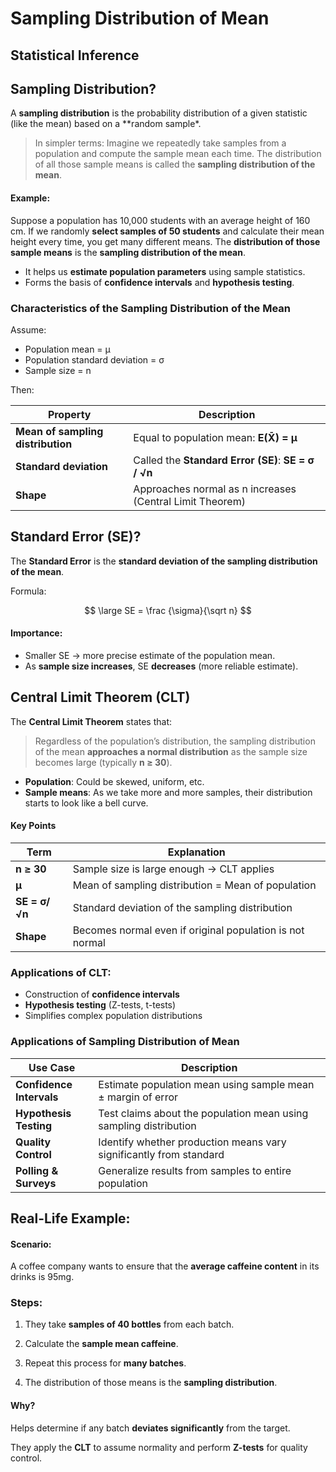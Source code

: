 <script type="text/javascript" async
    src="https://polyfill.io/v3/polyfill.min.js?features=es6">
</script>
<script type="text/javascript" async
    src="https://cdnjs.cloudflare.com/ajax/libs/mathjax/3.2.0/es5/tex-mml-chtml.js">
</script>

# Sampling Distribution of Mean

## Statistical Inference

## Sampling Distribution?

A **sampling distribution** is the probability distribution of a given
statistic (like the mean) based on a \*\*random sample\*.

> In simpler terms: Imagine we repeatedly take samples from a population
> and compute the sample mean each time. The distribution of all those
> sample means is called the **sampling distribution of the mean**.

#### Example:

Suppose a population has 10,000 students with an average height of 160
cm. If we randomly **select samples of 50 students** and calculate their
mean height every time, you get many different means. The **distribution
of those sample means** is the **sampling distribution of the mean**.

-   It helps us **estimate population parameters** using sample
    statistics.
-   Forms the basis of **confidence intervals** and **hypothesis
    testing**.

### Characteristics of the Sampling Distribution of the Mean

Assume:

-   Population mean = μ
-   Population standard deviation = σ
-   Sample size = n

Then:

<table>
<colgroup>
<col style="width: 37%" />
<col style="width: 62%" />
</colgroup>
<thead>
<tr>
<th>Property</th>
<th>Description</th>
</tr>
</thead>
<tbody>
<tr>
<td><strong>Mean of sampling distribution</strong></td>
<td>Equal to population mean: <strong>E(X̄) = μ</strong></td>
</tr>
<tr>
<td><strong>Standard deviation</strong></td>
<td>Called the <strong>Standard Error (SE)</strong>: <strong>SE = σ /
√n</strong></td>
</tr>
<tr>
<td><strong>Shape</strong></td>
<td>Approaches normal as n increases (Central Limit Theorem)</td>
</tr>
</tbody>
</table>

## Standard Error (SE)?

The **Standard Error** is the **standard deviation of the sampling
distribution of the mean**.

Formula:

$$
\large SE = \frac {\sigma}{\sqrt n}
$$

#### Importance:

-   Smaller SE → more precise estimate of the population mean.
-   As **sample size increases**, SE **decreases** (more reliable
    estimate).

## Central Limit Theorem (CLT)

The **Central Limit Theorem** states that:

> Regardless of the population’s distribution, the sampling distribution
> of the mean **approaches a normal distribution** as the sample size
> becomes large (typically **n ≥ 30**).

-   **Population**: Could be skewed, uniform, etc.
-   **Sample means**: As we take more and more samples, their
    distribution starts to look like a bell curve.

#### Key Points

<table>
<colgroup>
<col style="width: 18%" />
<col style="width: 81%" />
</colgroup>
<thead>
<tr>
<th>Term</th>
<th>Explanation</th>
</tr>
</thead>
<tbody>
<tr>
<td><strong>n ≥ 30</strong></td>
<td>Sample size is large enough → CLT applies</td>
</tr>
<tr>
<td><strong>μ</strong></td>
<td>Mean of sampling distribution = Mean of population</td>
</tr>
<tr>
<td><strong>SE = σ/√n</strong></td>
<td>Standard deviation of the sampling distribution</td>
</tr>
<tr>
<td><strong>Shape</strong></td>
<td>Becomes normal even if original population is not normal</td>
</tr>
</tbody>
</table>

### Applications of CLT:

-   Construction of **confidence intervals**
-   **Hypothesis testing** (Z-tests, t-tests)
-   Simplifies complex population distributions

### Applications of Sampling Distribution of Mean

<table>
<colgroup>
<col style="width: 26%" />
<col style="width: 73%" />
</colgroup>
<thead>
<tr>
<th>Use Case</th>
<th>Description</th>
</tr>
</thead>
<tbody>
<tr>
<td><strong>Confidence Intervals</strong></td>
<td>Estimate population mean using sample mean ± margin of error</td>
</tr>
<tr>
<td><strong>Hypothesis Testing</strong></td>
<td>Test claims about the population mean using sampling
distribution</td>
</tr>
<tr>
<td><strong>Quality Control</strong></td>
<td>Identify whether production means vary significantly from
standard</td>
</tr>
<tr>
<td><strong>Polling &amp; Surveys</strong></td>
<td>Generalize results from samples to entire population</td>
</tr>
</tbody>
</table>

## Real-Life Example:

#### Scenario:

A coffee company wants to ensure that the **average caffeine content**
in its drinks is 95mg.

### Steps:

1.  They take **samples of 40 bottles** from each batch.

2.  Calculate the **sample mean caffeine**.

3.  Repeat this process for **many batches**.

4.  The distribution of those means is the **sampling distribution**.

#### Why?

Helps determine if any batch **deviates significantly** from the target.

They apply the **CLT** to assume normality and perform **Z-tests** for
quality control.
